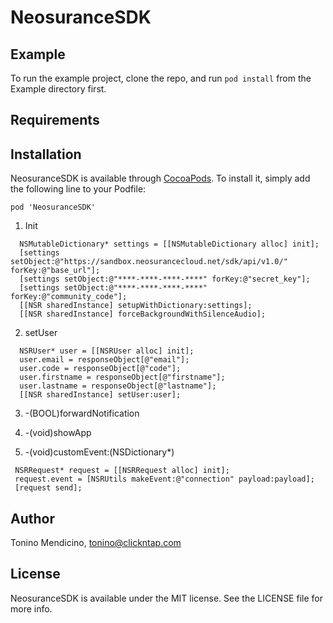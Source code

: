 # NeosuranceSDK

## Example

To run the example project, clone the repo, and run `pod install` from the Example directory first.

## Requirements

## Installation

NeosuranceSDK is available through [CocoaPods](http://cocoapods.org). To install
it, simply add the following line to your Podfile:

```xcode
pod 'NeosuranceSDK'
```


1. Init

```objc
  NSMutableDictionary* settings = [[NSMutableDictionary alloc] init];
  [settings setObject:@"https://sandbox.neosurancecloud.net/sdk/api/v1.0/" forKey:@"base_url"];
  [settings setObject:@"****-****-****-****" forKey:@"secret_key"];
  [settings setObject:@"****-****-****-****" forKey:@"community_code"];
  [[NSR sharedInstance] setupWithDictionary:settings];
  [[NSR sharedInstance] forceBackgroundWithSilenceAudio];
```
2. setUser

```objc
  NSRUser* user = [[NSRUser alloc] init];
  user.email = responseObject[@"email"];
  user.code = responseObject[@"code"];
  user.firstname = responseObject[@"firstname"];
  user.lastname = responseObject[@"lastname"];
  [[NSR sharedInstance] setUser:user];
```
3. -(BOOL)forwardNotification

4. -(void)showApp

5. -(void)customEvent:(NSDictionary*)

 ```objc          
  NSRRequest* request = [[NSRRequest alloc] init];
  request.event = [NSRUtils makeEvent:@"connection" payload:payload];
  [request send];
```

## Author

Tonino Mendicino, tonino@clickntap.com

## License

NeosuranceSDK is available under the MIT license. See the LICENSE file for more info.
